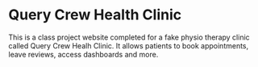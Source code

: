 # Query Crew Health Clinic

This is a class project website completed for a fake physio therapy clinic called Query Crew Healh Clinic. It allows patients to book appointments, leave reviews, access dashboards and more. 
